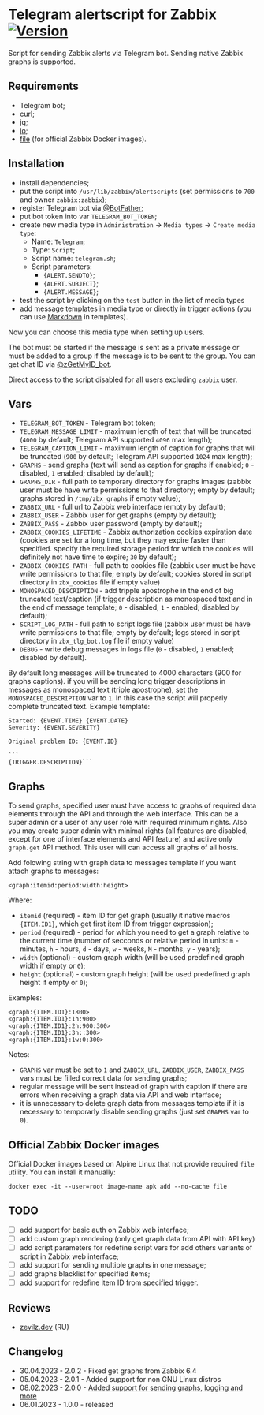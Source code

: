 # Telegram alertscript for Zabbix [![Version](https://img.shields.io/badge/version-v2.0.2-brightgreen.svg)](https://github.com/zevilz/zabbix-alertscript-telegram/releases/tag/2.0.2)

Script for sending Zabbix alerts via Telegram bot. Sending native Zabbix graphs is supported.

## Requirements

- Telegram bot;
- curl;
- jq;
- [jo](https://github.com/jpmens/jo#install);
- [file](https://github.com/zevilz/zabbix-alertscript-telegram#official-zabbix-docker-images) (for official Zabbix Docker images).

## Installation

- install dependencies;
- put the script into `/usr/lib/zabbix/alertscripts` (set permissions to `700` and owner `zabbix:zabbix`);
- register Telegram bot via [@BotFather](https://t.me/BotFather);
- put bot token into var `TELEGRAM_BOT_TOKEN`;
- create new media type in `Administration` -> `Media types` -> `Create media type`:
	- Name: `Telegram`;
	- Type: `Script`;
	- Script name: `telegram.sh`;
	- Script parameters:
		- `{ALERT.SENDTO}`;
		- `{ALERT.SUBJECT}`;
		- `{ALERT.MESSAGE}`;
- test the script by clicking on the `test` button in the list of media types
- add message templates in media type or directly in trigger actions (you can use [Markdown](https://core.telegram.org/bots/api#markdown-style) in templates).

Now you can choose this media type when setting up users.

The bot must be started if the message is sent as a private message or must be added to a group if the message is to be sent to the group. You can get chat ID via [@zGetMyID_bot](https://t.me/zGetMyID_bot).

Direct access to the script disabled for all users excluding `zabbix` user.

## Vars

- `TELEGRAM_BOT_TOKEN` - Telegram bot token;
- `TELEGRAM_MESSAGE_LIMIT` - maximum length of text that will be truncated (`4000` by default; Telegram API supported `4096` max length);
- `TELEGRAM_CAPTION_LIMIT` - maximum length of caption for graphs that will be truncated (`900` by default; Telegram API supported `1024` max length);
- `GRAPHS` - send graphs (text will send as caption for graphs if enabled; `0` - disabled, `1` enabled; disabled by default);
- `GRAPHS_DIR` - full path to temporary directory for graphs images (zabbix user must be have write permissions to that directory; empty by default; graphs stored in `/tmp/zbx_graphs` if empty value);
- `ZABBIX_URL` - full url to Zabbix web interface (empty by default);
- `ZABBIX_USER` - Zabbix user for get graphs (empty by default);
- `ZABBIX_PASS` - Zabbix user password (empty by default);
- `ZABBIX_COOKIES_LIFETIME` - Zabbix authorization cookies expiration date (cookies are set for a long time, but they may expire faster than specified. specify the required storage period for which the cookies will definitely not have time to expire; `30` by default);
- `ZABBIX_COOKIES_PATH` - full path to cookies file (zabbix user must be have write permissions to that file; empty by default; cookies stored in script directory in `zbx_cookies` file if empty value)
- `MONOSPACED_DESCRIPTION` - add tripple apostrophe in the end of big truncated text/caption (if trigger description as monospaced text and in the end of message template; `0` - disabled, `1` - enabled; disabled by default);
- `SCRIPT_LOG_PATH` - full path to script logs file (zabbix user must be have write permissions to that file; empty by default; logs stored in script directory in `zbx_tlg_bot.log` file if empty value)
- `DEBUG` - write debug messages in logs file (`0` - disabled, `1` enabled; disabled by default).

By default long messages will be truncated to 4000 characters (900 for graphs captions). if you will be sending long trigger descriptions in messages as monospaced text (triple apostrophe), set the `MONOSPACED_DESCRIPTION` var to `1`. In this case the script will properly complete truncated text. Example template:

````
Started: {EVENT.TIME} {EVENT.DATE}
Severity: {EVENT.SEVERITY}

Original problem ID: {EVENT.ID}

```
{TRIGGER.DESCRIPTION}```

````

## Graphs

To send graphs, specified user must have access to graphs of required data elements through the API and through the web interface. This can be a super admin or a user of any user role with required minimum rights. Also you may create super admin with minimal rights (all features are disabled, except for one of interface elements and API feature) and active only `graph.get` API method. This user will can access all graphs of all hosts.

Add folowing string with graph data to messages template if you want attach graphs to messages:

```
<graph:itemid:period:width:height>
```

Where:

- `itemid` (required) - item ID for get graph (usually it native macros `{ITEM.ID1}`, which get first item ID from trigger expression);
- `period` (required) - period for which you need to get a graph relative to the current time (number of secconds or relative period in units: `m` - minutes, `h` - hours, `d` - days, `w` - weeks, `M` - months, `y` - years);
- `width` (optional) - custom graph width (will be used predefined graph width if empty or `0`);
- `height` (optional) - custom graph height (will be used predefined graph height if empty or `0`);

Examples:

```
<graph:{ITEM.ID1}:1800>
<graph:{ITEM.ID1}:1h:900>
<graph:{ITEM.ID1}:2h:900:300>
<graph:{ITEM.ID1}:3h::300>
<graph:{ITEM.ID1}:1w:0:300>
```

Notes: 

- `GRAPHS` var must be set to `1` and `ZABBIX_URL`, `ZABBIX_USER`, `ZABBIX_PASS` vars must be filled correct data for sending graphs;
- regular message will be sent instead of graph with caption if there are errors when receiving a graph data via API and web interface;
- it is unnecessary to delete graph data from messages template if it is necessary to temporarly disable sending graphs (just set `GRAPHS` var to `0`).

## Official Zabbix Docker images

Official Docker images based on Alpine Linux that not provide required `file` utility. You can install it manually:

```
docker exec -it --user=root image-name apk add --no-cache file
```

## TODO
- [ ] add support for basic auth on Zabbix web interface;
- [ ] add custom graph rendering (only get graph data from API with API key)
- [ ] add script parameters for redefine script vars for add others variants of script in Zabbix web interface;
- [ ] add support for sending multiple graphs in one message;
- [ ] add graphs blacklist for specified items;
- [ ] add support for redefine item ID from specified trigger.

## Reviews
- [zevilz.dev](https://zevilz.dev/posts/825/) (RU)

## Changelog
- 30.04.2023 - 2.0.2 - Fixed get graphs from Zabbix 6.4
- 05.04.2023 - 2.0.1 - Added support for non GNU Linux distros
- 08.02.2023 - 2.0.0 - [Added support for sending graphs, logging and more](https://github.com/zevilz/zabbix-alertscript-telegram/releases/tag/2.0.0)
- 06.01.2023 - 1.0.0 - released
